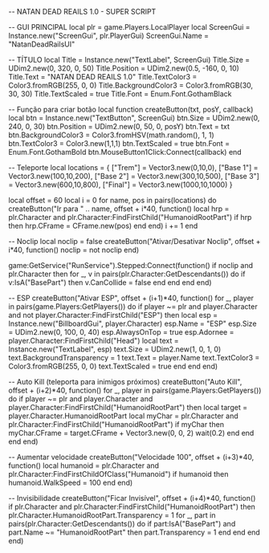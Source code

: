 -- NATAN DEAD REAILS 1.0 - SUPER SCRIPT

-- GUI PRINCIPAL
local plr = game.Players.LocalPlayer
local ScreenGui = Instance.new("ScreenGui", plr.PlayerGui)
ScreenGui.Name = "NatanDeadRailsUI"

-- TÍTULO
local Title = Instance.new("TextLabel", ScreenGui)
Title.Size = UDim2.new(0, 320, 0, 50)
Title.Position = UDim2.new(0.5, -160, 0, 10)
Title.Text = "NATAN DEAD REAILS 1.0"
Title.TextColor3 = Color3.fromRGB(255, 0, 0)
Title.BackgroundColor3 = Color3.fromRGB(30, 30, 30)
Title.TextScaled = true
Title.Font = Enum.Font.GothamBlack

-- Função para criar botão
local function createButton(txt, posY, callback)
    local btn = Instance.new("TextButton", ScreenGui)
    btn.Size = UDim2.new(0, 240, 0, 30)
    btn.Position = UDim2.new(0, 50, 0, posY)
    btn.Text = txt
    btn.BackgroundColor3 = Color3.fromHSV(math.random(), 1, 1)
    btn.TextColor3 = Color3.new(1,1,1)
    btn.TextScaled = true
    btn.Font = Enum.Font.GothamBold
    btn.MouseButton1Click:Connect(callback)
end

-- Teleporte
local locations = {
    ["Trem"] = Vector3.new(0,10,0),
    ["Base 1"] = Vector3.new(100,10,200),
    ["Base 2"] = Vector3.new(300,10,500),
    ["Base 3"] = Vector3.new(600,10,800),
    ["Final"] = Vector3.new(1000,10,1000)
}

local offset = 60
local i = 0
for name, pos in pairs(locations) do
    createButton("Ir para " .. name, offset + i*40, function()
        local hrp = plr.Character and plr.Character:FindFirstChild("HumanoidRootPart")
        if hrp then hrp.CFrame = CFrame.new(pos) end
    end)
    i += 1
end

-- Noclip
local noclip = false
createButton("Ativar/Desativar Noclip", offset + i*40, function()
    noclip = not noclip
end)

game:GetService("RunService").Stepped:Connect(function()
    if noclip and plr.Character then
        for _, v in pairs(plr.Character:GetDescendants()) do
            if v:IsA("BasePart") then
                v.CanCollide = false
            end
        end
    end
end)

-- ESP
createButton("Ativar ESP", offset + (i+1)*40, function()
    for _, player in pairs(game.Players:GetPlayers()) do
        if player ~= plr and player.Character and not player.Character:FindFirstChild("ESP") then
            local esp = Instance.new("BillboardGui", player.Character)
            esp.Name = "ESP"
            esp.Size = UDim2.new(0, 100, 0, 40)
            esp.AlwaysOnTop = true
            esp.Adornee = player.Character:FindFirstChild("Head")
            local text = Instance.new("TextLabel", esp)
            text.Size = UDim2.new(1, 0, 1, 0)
            text.BackgroundTransparency = 1
            text.Text = player.Name
            text.TextColor3 = Color3.fromRGB(255, 0, 0)
            text.TextScaled = true
        end
    end
end)

-- Auto Kill (teleporta para inimigos próximos)
createButton("Auto Kill", offset + (i+2)*40, function()
    for _, player in pairs(game.Players:GetPlayers()) do
        if player ~= plr and player.Character and player.Character:FindFirstChild("HumanoidRootPart") then
            local target = player.Character.HumanoidRootPart
            local myChar = plr.Character and plr.Character:FindFirstChild("HumanoidRootPart")
            if myChar then
                myChar.CFrame = target.CFrame + Vector3.new(0, 0, 2)
                wait(0.2)
            end
        end
    end
end)

-- Aumentar velocidade
createButton("Velocidade 100", offset + (i+3)*40, function()
    local humanoid = plr.Character and plr.Character:FindFirstChildOfClass("Humanoid")
    if humanoid then humanoid.WalkSpeed = 100 end
end)

-- Invisibilidade
createButton("Ficar Invisível", offset + (i+4)*40, function()
    if plr.Character and plr.Character:FindFirstChild("HumanoidRootPart") then
        plr.Character.HumanoidRootPart.Transparency = 1
        for _, part in pairs(plr.Character:GetDescendants()) do
            if part:IsA("BasePart") and part.Name ~= "HumanoidRootPart" then
                part.Transparency = 1
            end
        end
    end
end)

